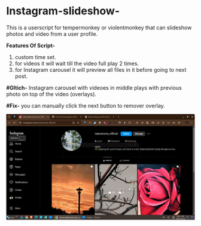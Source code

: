 # Instagram-slideshow-
This is a userscript for tempermonkey or violentmonkey that can slideshow photos and video from a user profile.


**Features Of Script-**
1. custom time set.
2. for videos it will wait till the video full play 2 times.
3. for Instagram carousel it will preview all files in it before going to next post.

**#Gltich-**
Instagram carousel with videoes in middle plays with previous photo on top of the video (overlays).

**#Fix-**
you can manually click the next button to remover overlay.

[![**Slideshow Preview**](/slideshow.png)](/slidehow.webm)

